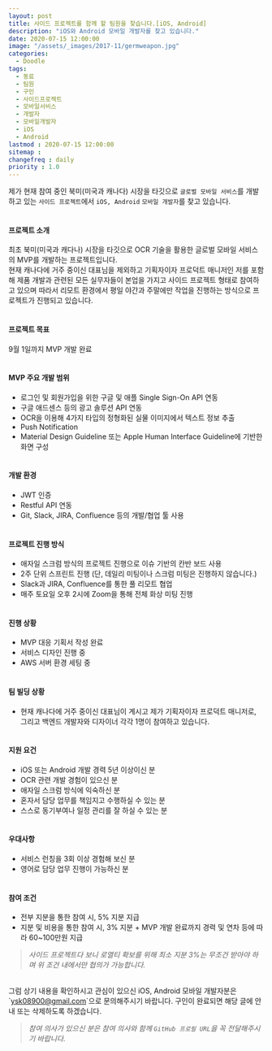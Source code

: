 ```yaml
---
layout: post
title: 사이드 프로젝트를 함께 할 팀원을 찾습니다.[iOS, Android]
description: "iOS와 Android 모바일 개발자를 찾고 있습니다."
date: 2020-07-15 12:00:00
image: "/assets/_images/2017-11/germweapon.jpg"
categories:
  - Doodle
tags:
  - 동료
  - 팀원
  - 구인
  - 사이드프로젝트
  - 모바일서비스
  - 개발자
  - 모바일개발자
  - iOS
  - Android
lastmod : 2020-07-15 12:00:00
sitemap :
changefreq : daily
priority : 1.0
---
```



제가 현재 참여 중인 북미(미국과 캐나다) 시장을 타깃으로 `글로벌 모바일 서비스`를 개발하고 있는 `사이드 프로젝트`에서 `iOS, Android` `모바일 개발자`를 찾고 있습니다.<br><br>

#### **프로젝트 소개**<br>
최초 북미(미국과 캐다나) 시장을 타깃으로 OCR 기술을 활용한 글로벌 모바일 서비스의 MVP를 개발하는 프로젝트입니다.<br> 현재 캐나다에 거주 중이신 대표님을 제외하고 기획자이자 프로덕트 매니저인 저를 포함해 제품 개발과 관련된 모든 실무자들이 본업을 가지고 사이드 프로젝트 형태로 참여하고 있으며 따라서 리모트 환경에서 평일 야간과 주말에만 작업을 진행하는 방식으로 프로젝트가 진행되고 있습니다.<br><br>

#### **프로젝트 목표**<br>
9월 1일까지 MVP 개발 완료<br><br>

#### **MVP 주요 개발 범위**<br>
- 로그인 및 회원가입을 위한 구글 및 애플 Single Sign-On API 연동
- 구글 애드센스 등의 광고 솔루션 API 연동
- OCR을 이용해 4가지 타입의 정형화된 실물 이미지에서 텍스트 정보 추출
- Push Notification
- Material Design Guideline 또는 Apple Human Interface Guideline에 기반한 화면 구성<br><br>

#### **개발 환경**<br>
- JWT 인증
- Restful API 연동
- Git, Slack, JIRA, Confluence 등의 개발/협업 툴 사용<br><br>

#### **프로젝트 진행 방식**<br>
- 애자일 스크럼 방식의 프로젝트 진행으로 이슈 기반의 칸반 보드 사용
- 2주 단위 스프린트 진행 (단, 데일리 미팅이나 스크럼 미팅은 진행하지 않습니다.)
- Slack과 JIRA, Confluence를 통한 풀 리모트 협업
- 매주 토요일 오후 2시에 Zoom을 통해 전체 화상 미팅 진행<br><br>

#### **진행 상황**<br>
- MVP 대응 기획서 작성 완료
- 서비스 디자인 진행 중
- AWS 서버 환경 세팅 중<br><br>

#### **팀 빌딩 상황**<br>
- 현재 캐나다에 거주 중이신 대표님이 계시고 제가 기획자이자 프로덕트 매니저로, 그리고 백엔드 개발자와 디자이너 각각 1명이 참여하고 있습니다.<br><br>

#### **지원 요건**<br>
- iOS 또는 Android 개발 경력 5년 이상이신 분
- OCR 관련 개발 경험이 있으신 분
- 애자일 스크럼 방식에 익숙하신 분
- 혼자서 담당 업무를 책임지고 수행하실 수 있는 분
- 스스로 동기부여나 일정 관리를 잘 하실 수 있는 분<br><br>

#### **우대사항**<br>
- 서비스 런칭을 3회 이상 경험해 보신 분
- 영어로 담당 업무 진행이 가능하신 분<br><br>

#### **참여 조건**<br>
- 전부 지분을 통한 참여 시, 5% 지분 지급
- 지분 및 비용을 통한 참여 시, 3% 지분 + MVP 개발 완료까지 경력 및 연차 등에 따라 60~100만원 지급

>*사이드 프로젝트다 보니 로열티 확보를 위해 최소 지분 3%는 무조건 받아야 하며 위 조건 내에서만 협의가 가능합니다.*

<br>
그럼 상기 내용을 확인하시고 관심이 있으신 iOS, Android 모바일 개발자분은 `<a href="mailto:ysk08900@gmail.com">ysk08900@gmail.com</a>`으로 문의해주시기 바랍니다. 구인이 완료되면 해당 글에 안내 또는 삭제하도록 하겠습니다.<br>

>*참여 의사가 있으신 분은 참여 의사와 함께 `GitHub 프로필 URL`을 꼭 전달해주시기 바랍니다.*

<br>
<br>
